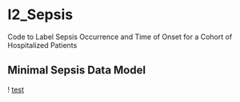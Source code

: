 # I2_Sepsis
Code to Label Sepsis Occurrence and Time of Onset for a Cohort of Hospitalized Patients
<br>
## Minimal Sepsis Data Model



! [test](I2_Sepsis/Images/Images/Minimal-Sepsis-Datamodel-min.svg)
